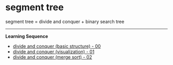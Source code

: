 # segment tree

segment tree = divide and conquer + binary search tree

---

**Learning Sequence**
- [divide and conquer (basic structure) - 00]()
- [divide and conquer (visualization) - 01]()
- [divide and conquer (merge sort) - 02]()